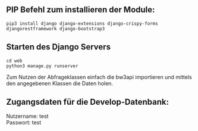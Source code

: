 ## PIP Befehl zum installieren der Module:

```pip3 install django django-extensions django-crispy-forms djangorestframework django-bootstrap3```


## Starten des Django Servers


``` 
cd web
python3 manage.py runserver
```

Zum Nutzen der Abfrageklassen einfach die bw3api importieren und mittels den angegebenen Klassen die Daten holen.



## Zugangsdaten für die Develop-Datenbank:

Nutzername: test	<br>
Passwort:   test
